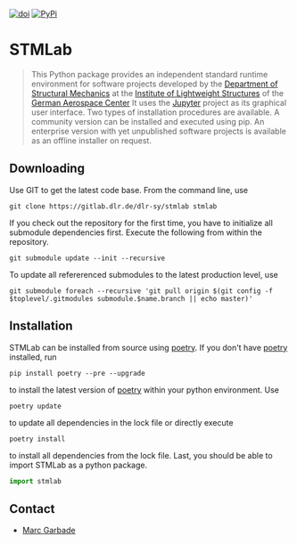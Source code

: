 [![doi](https://img.shields.io/badge/DOI-10.5281%2Fzenodo.13844636-red.svg)](https://zenodo.org/records/13844636)
[![PyPi](https://img.shields.io/pypi/v/stmlab?label=PyPi)](https://pypi.org/project/stmlab/)

# STMLab
> This Python package provides an independent standard runtime environment for software projects developed by the [Department of Structural Mechanics](https://www.dlr.de/en/sy/about-us/departments/structural-mechanics) at the [Institute of Lightweight Structures](https://www.dlr.de/en/sy) of the [German Aerospace Center](https://www.dlr.de/en) It uses the [Jupyter](https://jupyter.org/) project as its graphical user interface. Two types of installation procedures are available. A community version can be installed and executed using pip. An enterprise version with yet unpublished software projects is available as an offline installer on request.

## Downloading
Use GIT to get the latest code base. From the command line, use
```
git clone https://gitlab.dlr.de/dlr-sy/stmlab stmlab
```
If you check out the repository for the first time, you have to initialize all submodule dependencies first. Execute the following from within the repository. 
```
git submodule update --init --recursive
```
To update all refererenced submodules to the latest production level, use
```
git submodule foreach --recursive 'git pull origin $(git config -f $toplevel/.gitmodules submodule.$name.branch || echo master)'
```
## Installation
STMLab can be installed from source using [poetry](https://python-poetry.org). If you don't have [poetry](https://python-poetry.org) installed, run
```
pip install poetry --pre --upgrade
```
to install the latest version of [poetry](https://python-poetry.org) within your python environment. Use
```
poetry update
```
to update all dependencies in the lock file or directly execute
```
poetry install
```
to install all dependencies from the lock file. Last, you should be able to import STMLab as a python package.
```python
import stmlab
```
## Contact
* [Marc Garbade](mailto:marc.garbade@dlr.de)